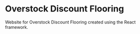 # Overstock Discount Flooring

Website for Overstock Discount Flooring created using the React framework.
